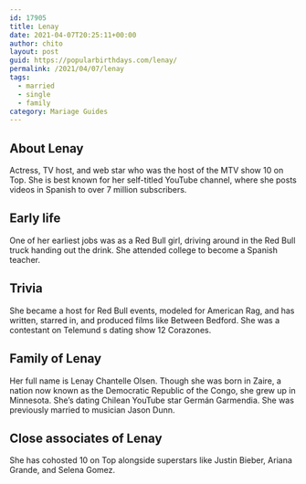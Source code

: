 ```yaml
---
id: 17905
title: Lenay
date: 2021-04-07T20:25:11+00:00
author: chito
layout: post
guid: https://popularbirthdays.com/lenay/
permalink: /2021/04/07/lenay  
tags:
  - married
  - single
  - family
category: Mariage Guides
---
```

<!--Content-->


          
          
## About Lenay



  Actress, TV host, and web star who was the host of the MTV show 10 on Top. She is best known for her self-titled YouTube channel, where she posts videos in Spanish to over 7 million subscribers. 

                
                
## Early life



  One of her earliest jobs was as a Red Bull girl, driving around in the Red Bull truck handing out the drink. She attended college to become a Spanish teacher.

                
                
## Trivia



  She became a host for Red Bull events, modeled for American Rag, and has written, starred in, and produced films like Between Bedford. She was a contestant on Telemund s dating show 12 Corazones. 

                
                
## Family of Lenay



  Her full name is Lenay Chantelle Olsen. Though she was born in Zaire, a nation now known as the Democratic Republic of the Congo, she grew up in Minnesota. She&#8217;s dating Chilean YouTube star Germán Garmendia. She was previously married to musician Jason Dunn. 

                
                
## Close associates of Lenay



  She has cohosted 10 on Top alongside superstars like Justin Bieber, Ariana Grande, and Selena Gomez.

          
          